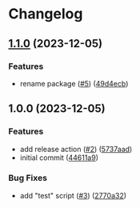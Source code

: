 # Changelog

## [1.1.0](https://github.com/gravity-ui/cra-template-gravity-ui/compare/v1.0.0...v1.1.0) (2023-12-05)


### Features

* rename package ([#5](https://github.com/gravity-ui/cra-template-gravity-ui/issues/5)) ([49d4ecb](https://github.com/gravity-ui/cra-template-gravity-ui/commit/49d4ecb89705a50de66d76988e8df26acdec8942))

## 1.0.0 (2023-12-05)


### Features

* add release action ([#2](https://github.com/gravity-ui/cra-template-gravity-ui/issues/2)) ([5737aad](https://github.com/gravity-ui/cra-template-gravity-ui/commit/5737aad1418e3fec7a9bfe98d7086b5e0675e22a))
* initial commit ([44611a9](https://github.com/gravity-ui/cra-template-gravity-ui/commit/44611a9cacab82f78ecf780f57ccae98ba62c1c7))


### Bug Fixes

* add "test" script ([#3](https://github.com/gravity-ui/cra-template-gravity-ui/issues/3)) ([2770a32](https://github.com/gravity-ui/cra-template-gravity-ui/commit/2770a325f0d06e25d473ae469608c9e330e519cf))
